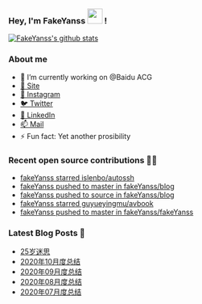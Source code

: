 ### Hey, I'm FakeYanss <img src="https://media.giphy.com/media/hvRJCLFzcasrR4ia7z/giphy.gif" width="30px"> !

[![FakeYanss's github stats](https://github-readme-stats.vercel.app/api?username=fakeyanss)](https://github.com/fakeyanss)

### About me
- 🔭 I’m currently working on @Baidu ACG
- [🚀 Site](https://avelino.run) <br>
- [📸 Instagram](https://www.instagram.com/fakeyanss/)
- [🐦 Twitter](https://twitter.com/fakeYanss)
- [💼 LinkedIn](https://www.linkedin.com/in/foretime) 
- [📫 Mail](mailto:yanshisangc@gmail.com)
- ⚡ Fun fact: Yet another prosibility

### Recent open source contributions 👨‍💻

<!-- GITHUB:START -->
- [fakeYanss starred islenbo/autossh](https://github.com/islenbo/autossh)
- [fakeYanss pushed to master in fakeYanss/blog](https://github.com/fakeYanss/blog/compare/7194b540b2...ad4f7a81fb)
- [fakeYanss pushed to source in fakeYanss/blog](https://github.com/fakeYanss/blog/compare/a7455ba401...a9decfed82)
- [fakeYanss starred guyueyingmu/avbook](https://github.com/guyueyingmu/avbook)
- [fakeYanss pushed to master in fakeYanss/fakeYanss](https://github.com/fakeYanss/fakeYanss/compare/24d30b5bc3...33349e8ce4)
<!-- GITHUB:END -->

### Latest Blog Posts 📕
<!-- BLOG:START -->
- [25岁迷思](https://foreti.me/blog/2021/01/09/thinking-at-25-years-old/)
- [2020年10月度总结](https://foreti.me/blog/2020/10/28/2020-10-review/)
- [2020年09月度总结](https://foreti.me/blog/2020/10/28/2020-09-review/)
- [2020年08月度总结](https://foreti.me/blog/2020/09/05/2020-08-review/)
- [2020年07月度总结](https://foreti.me/blog/2020/07/29/2020-07-review/)
<!-- BLOG:END -->
